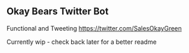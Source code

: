 ## Okay Bears Twitter Bot

Functional and Tweeting https://twitter.com/SalesOkayGreen

Currently wip - check back later for a better readme

